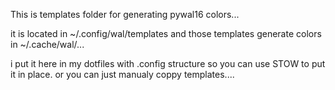 This is templates folder for generating pywal16 colors...

it is located in ~/.config/wal/templates
and those templates generate colors in ~/.cache/wal/...

i put it here in my dotfiles with .config structure so you can use STOW to put it in place.
or you can just manualy coppy templates....
